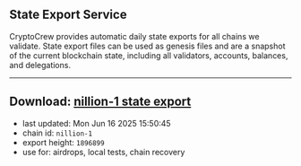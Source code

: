 ## State Export Service
CryptoCrew provides automatic daily state exports for all chains we validate. State export files can be used as genesis files and are a snapshot of the current blockchain state, including all validators, accounts, balances, and delegations.

---
**Download: [nillion-1 state export](https://ccv-s3.nbg1.your-objectstorage.com/SERVICE/nillion/nillion-1_export_1896899.json)**
---

- last updated: Mon Jun 16 2025 15:50:45
- chain id: `nillion-1`
- export height: `1896899`
- use for: airdrops, local tests, chain recovery
